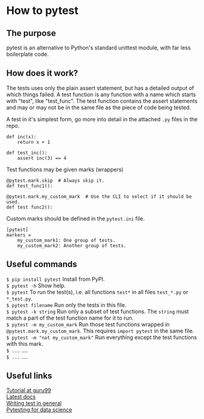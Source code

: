 # How to pytest

## The purpose
pytest is an alternative to Python's standard unittest module, with far less boilerplate code.

## How does it work?
The tests uses only the plain assert statement, but has a detailed output of which things failed. A test function is any function with a name which starts with "test", like "test_func". The test function contains the assert statements and may or may not be in the same file as the piece of code being tested.

A test in it's simplest form, go more into detail in the attached `.py` files in the repo.
```
def inc(x):
    return x + 1

def test_inc():
    assert inc(3) == 4
```
Test functions may be given marks (wrappers)
```
@pytest.mark.skip  # Always skip it.
def test_func1():

@pytest.mark.my_custom_mark  # Use the CLI to select if it should be used.
def test func2():
```
Custom marks should be defined in the `pytest.ini` file.
```
[pytest]
markers =
    my_custom_mark1: One group of tests.
    my_custom_mark2: Another group of tests.
```

## Useful commands
`$ pip install pytest` Install from PyPI. <br/>
`$ pytest -h` Show help.<br/>
`$ pytest` To run the test(s), i.e. all functions `test*` in all files `test_*.py` or `*_test.py`. <br/>
`$ pytest filename` Run only the tests in this file.<br/>
`$ pytest -k string` Run only a subset of test functions. The `string` must match a part of the test function name for it to run.<br/>
`$ pytest -m my_custom_mark` Run those test functions wrapped in `@pytest.mark.my_custom_mark`. This requires `import pytest` in the same file.<br/>
`$ pytest -m "not my_custom_mark"` Run everything except the test functions with this mark.<br/>
`$ ...` ....<br/>
`$ ...` ....<br/>

## Useful links
[Tutorial at guru99](https://www.guru99.com/pytest-tutorial.html)<br/>
[Latest docs](https://docs.pytest.org/en/latest/)<br/>
[Writing test in general](https://docs.python-guide.org/writing/tests/)<br/>
[Pytesting for data science](https://towardsdatascience.com/unit-testing-for-data-scientists-dc5e0cd397fb?source=emailShare-4bc2cf6e09a0-1600340162&_branch_match_id=804235815812269298)<br/>
